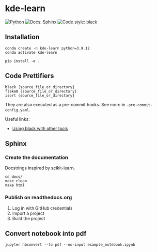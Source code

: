 # kde-learn

<a href="https://www.python.org/"><img alt="Python" src="https://img.shields.io/badge/-Python 3.9+-blue?style=for-the-badge&logo=python&logoColor=white"></a>
<a href="https://kde-learn.readthedocs.io/en/latest//"><img alt="Docs: Sphinx" src="https://readthedocs.org/projects/pip/badge/?version=latest&style=for-the-badge"></a>
<a href="https://black.readthedocs.io/en/stable/"><img alt="Code style: black" src="https://img.shields.io/badge/code%20style-black-black.svg?style=for-the-badge&labelColor=gray"></a>

## Installation

```shell
conda create -n kde-learn python=3.9.12
conda activate kde-learn

pip install -e .
```

## Code Prettifiers

```
black {source_file_or_directory}
flake8 {source_file_or_directory}
isort {source_file_or_directory}
```

They are also executed as a pre-commit hooks. See more in `.pre-commit-config.yaml`.

Useful links:
 - [Using black with other tools](https://black.readthedocs.io/en/stable/guides/using_black_with_other_tools.html)

## Sphinx

### Create the documentation

Docstrings inspired by scikit-learn.

```
cd docs/
make clean
make html
```

### Publish on readthedocs.org

1. Log in with GitHub credentials
2. Import a project
3. Build the project

## Convert notebook into pdf
```
jupyter nbconvert --to pdf --no-input example_notebook.ipynb
```
